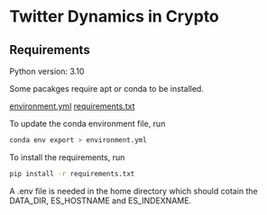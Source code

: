 # Twitter Dynamics in Crypto


## Requirements

Python version: 3.10

Some pacakges require apt or conda to be installed.

[environment.yml](environment.yml)
[requirements.txt](requirements.txt)

To update the conda environment file, run
```bash
conda env export > environment.yml
```

To install the requirements, run 

```bash
pip install -r requirements.txt
```

A .env file is needed in the home directory which should cotain the DATA_DIR, ES_HOSTNAME and ES_INDEXNAME.